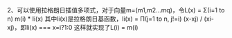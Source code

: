 2、可以使用拉格朗日插值多项式，对于向量m=(m1,m2...mq)，令L(x) = Σ(i=1 to n) m(i) * li(x)
其中li(x)是拉格朗日基函数，li(x) = Π(j=1 to n, j!=i) (x-xj) / (xi-xj)，即li(x) === x=i?1:0
这样就实现了L(i) = m(i)
